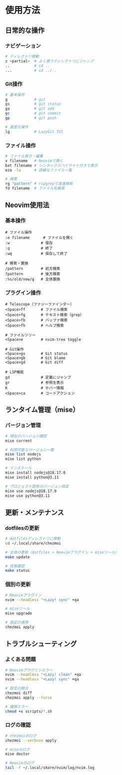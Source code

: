 # 使用方法

## 日常的な操作

### ナビゲーション

```bash
# ディレクトリ移動
z <partial>  # よく使うディレクトリにジャンプ
..           # cd ..
...          # cd ../..
```

### Git操作

```bash
# 基本操作
g            # git
gs           # git status
ga           # git add
gc           # git commit
gp           # git push

# 高度な操作
lg           # LazyGit TUI
```

### ファイル操作

```bash
# ファイル表示・編集
v filename   # Neovimで開く
bat filename # シンタックスハイライト付きで表示
eza -la      # 詳細なファイル一覧

# 検索
rg "pattern" # ripgrepで高速検索
fd filename  # ファイル名検索
```

## Neovim使用法

### 基本操作

```vim
# ファイル操作
:e filename      # ファイルを開く
:w              # 保存
:q              # 終了
:wq             # 保存して終了

# 検索・置換
/pattern        # 前方検索
?pattern        # 後方検索
:%s/old/new/g   # 全体置換
```

### プラグイン操作

```vim
# Telescope（ファジーファインダー）
<Space>ff       # ファイル検索
<Space>fg       # テキスト検索（grep）
<Space>fb       # バッファ検索
<Space>fh       # ヘルプ検索

# ファイルツリー
<Space>e        # nvim-tree toggle

# Git操作
<Space>gs       # Git status
<Space>gb       # Git blame
<Space>gd       # Git diff

# LSP機能
gd              # 定義にジャンプ
gr              # 参照を表示
K               # ホバー情報
<Space>ca       # コードアクション
```

## ランタイム管理（mise）

### バージョン管理

```bash
# 現在のバージョン確認
mise current

# 利用可能なバージョン一覧
mise list nodejs
mise list python

# インストール
mise install nodejs@18.17.0
mise install python@3.11

# プロジェクト固有のバージョン設定
mise use nodejs@18.17.0
mise use python@3.11
```

## 更新・メンテナンス

### dotfilesの更新

```bash
# dotfilesディレクトリに移動
cd ~/.local/share/chezmoi

# 全体の更新（dotfiles + Neovimプラグイン + miseツール）
make update

# 状態確認
make status
```

### 個別の更新

```bash
# Neovimプラグイン
nvim --headless "+Lazy! sync" +qa

# miseツール
mise upgrade

# 設定の適用
chezmoi apply
```

## トラブルシューティング

### よくある問題

```bash
# Neovimプラグインエラー
nvim --headless "+Lazy! clean" +qa
nvim --headless "+Lazy! sync" +qa

# 設定の競合
chezmoi diff
chezmoi apply --force

# 権限エラー
chmod +x scripts/*.sh
```

### ログの確認

```bash
# chezmoiのログ
chezmoi --verbose apply

# miseのログ
mise doctor

# Neovimのログ
tail -f ~/.local/share/nvim/log/nvim.log
``` 